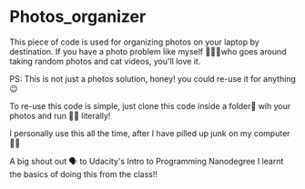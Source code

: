 # Photos_organizer

This piece of code is used for organizing photos on your laptop by destination. 
If you have a photo problem like myself 🤦🏽‍♀️who goes around taking random photos and cat videos, you'll love it. 

PS: This is not just a photos solution, honey! you could re-use it for anything 😉 

To re-use this code is simple, just clone this code inside a folder📂  wih your photos and run 🏃‍♀️ literally!

I personally use this all the time, after I have pilled up junk on my computer 👩‍💻 

A big shout out 🗣 to Udacity's Intro to Programming Nanodegree I learnt the basics of doing this from the class!!
